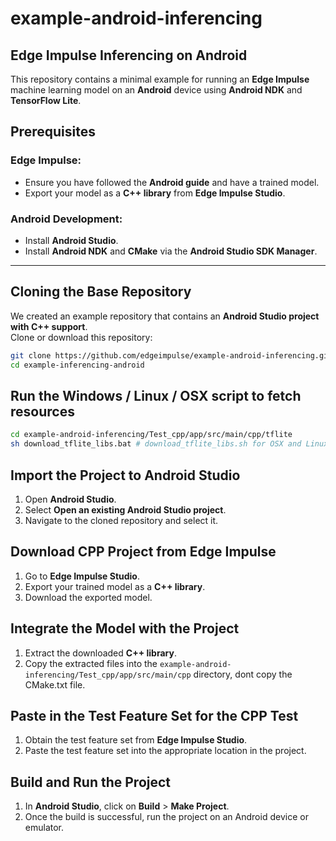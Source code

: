 
# example-android-inferencing

## Edge Impulse Inferencing on Android
This repository contains a minimal example for running an **Edge Impulse** machine learning model on an **Android** device using **Android NDK** and **TensorFlow Lite**.

## Prerequisites

### Edge Impulse:
- Ensure you have followed the **Android guide** and have a trained model.
- Export your model as a **C++ library** from **Edge Impulse Studio**.

### Android Development:
- Install **Android Studio**.
- Install **Android NDK** and **CMake** via the **Android Studio SDK Manager**.

---

## Cloning the Base Repository
We created an example repository that contains an **Android Studio project with C++ support**.  
Clone or download this repository:

```sh
git clone https://github.com/edgeimpulse/example-android-inferencing.git
cd example-inferencing-android
```

## Run the Windows / Linux / OSX script to fetch resources

```sh
cd example-android-inferencing/Test_cpp/app/src/main/cpp/tflite
sh download_tflite_libs.bat # download_tflite_libs.sh for OSX and Linux
```

## Import the Project to Android Studio
1. Open **Android Studio**.
2. Select **Open an existing Android Studio project**.
3. Navigate to the cloned repository and select it.

## Download CPP Project from Edge Impulse
1. Go to **Edge Impulse Studio**.
2. Export your trained model as a **C++ library**.
3. Download the exported model.

## Integrate the Model with the Project
1. Extract the downloaded **C++ library**.
2. Copy the extracted files into the `example-android-inferencing/Test_cpp/app/src/main/cpp` directory, dont copy the CMake.txt file.

## Paste in the Test Feature Set for the CPP Test
1. Obtain the test feature set from **Edge Impulse Studio**.
2. Paste the test feature set into the appropriate location in the project.

## Build and Run the Project
1. In **Android Studio**, click on **Build** > **Make Project**.
2. Once the build is successful, run the project on an Android device or emulator.

